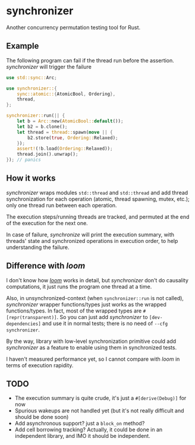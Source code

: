 # synchronizer
Another concurrency permutation testing tool for Rust. 

## Example

The following program can fail if the thread run before the assertion. *synchronizer* will trigger the failure
```rust
use std::sync::Arc;

use synchronizer::{
    sync::atomic::{AtomicBool, Ordering},
    thread,
};

synchronizer::run(|| {
    let b = Arc::new(AtomicBool::default());
    let b2 = b.clone();
    let thread = thread::spawn(move || {
        b2.store(true, Ordering::Relaxed);
    });
    assert!(!b.load(Ordering::Relaxed));
    thread.join().unwrap();
}); // panics
```

## How it works

*synchronizer* wraps modules `std::thread` and `std::thread` and add thread synchronization for each operation (atomic, thread spawning, mutex, etc.); only one thread run between each operation.

The execution steps/running threads are tracked, and permuted at the end of the execution for the next one.

In case of failure, *synchronize* will print the execution summary, with threads' state and synchronized operations in execution order, to help understanding the failure.

## Difference with *loom*

I don't know how [*loom*](https://github.com/tokio-rs/loom) works in detail, but *synchronizer* don't do causality computations, it just runs the program one thread at a time.

Also, in unsynchronized-context (when `synchronizer::run` is not called), *synchronizer* wrapper functions/types just works as the wrapped functions/types. In fact, most of the wrapped types are `#[repr(transparent)]`. 
So you can just add *synchronizer* to `[dev-dependencies]` and use it in normal tests; there is no need of `--cfg synchronizer`.

By the way, library with low-level synchronization primitive could add *synchronizer* as a feature to enable using them in synchronized tests.

I haven't measured performance yet, so I cannot compare with *loom* in terms of execution rapidity.

## TODO

- The execution summary is quite crude, it's just a `#[derive(Debug)]` for now
- Spurious wakeups are not handled yet (but it's not really difficult and should be done soon)
- Add asynchronous support? just a `block_on` method?
- Add cell borrowing tracking? Actually, it could be done in an independent library, and IMO it should be independent.